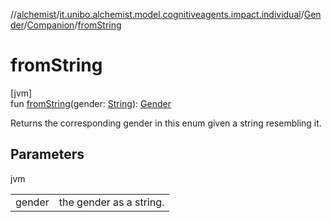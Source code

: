 //[alchemist](../../../../index.md)/[it.unibo.alchemist.model.cognitiveagents.impact.individual](../../index.md)/[Gender](../index.md)/[Companion](index.md)/[fromString](from-string.md)

# fromString

[jvm]\
fun [fromString](from-string.md)(gender: [String](https://kotlinlang.org/api/latest/jvm/stdlib/kotlin/-string/index.html)): [Gender](../index.md)

Returns the corresponding gender in this enum given a string resembling it.

## Parameters

jvm

| | |
|---|---|
| gender | the gender as a string. |
